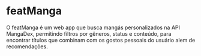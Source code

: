 # featManga
O featManga é um web app que busca mangás personalizados na API MangaDex, permitindo filtros por gêneros, status e conteúdo, para encontrar títulos que combinam com os gostos pessoais do usuário alem de recomendações.
